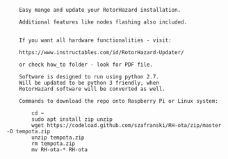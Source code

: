 

		Easy mange and update your RotorHazard installation. 
		
		Additional features like nodes flashing also included.
		
		
		If you want all hardware functionalities - visit:

		https://www.instructables.com/id/RotorHazard-Updater/
		
		or check how_to folder - look for PDF file.

		Software is designed to run using python 2.7.
		Will be updated to be python 3 friendly, when
		RotorHazard software will be converted as well.
		
		Commands to download the repo onto Raspberry Pi or Linux system:
		
			cd ~
			sudo apt install zip unzip
			wget https://codeload.github.com/szafranski/RH-ota/zip/master -O tempota.zip
			unzip tempota.zip
			rm tempota.zip
			mv RH-ota-* RH-ota
